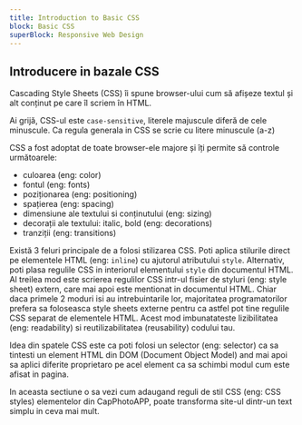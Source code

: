 ```yaml
---
title: Introduction to Basic CSS
block: Basic CSS
superBlock: Responsive Web Design
---
```

## Introducere in bazale CSS

Cascading Style Sheets (CSS) îi spune browser-ului cum să afișeze textul și alt conținut pe care îl scriem în HTML.

Ai grijă, CSS-ul este `case-sensitive`, literele majuscule diferă de cele minuscule.
Ca regula generala in CSS se scrie cu litere minuscule (a-z)

CSS a fost adoptat de toate browser-ele majore și îți permite să controle următoarele:

- culoarea (eng: color)
- fontul (eng: fonts)
- poziționarea (eng: positioning)
- spațierea (eng: spacing)
- dimensiune ale textului si conținutului (eng: sizing)
- decorații ale textului: italic, bold (eng: decorations)
- tranziții (eng: transitions)
  
Există 3 feluri principale de a folosi stilizarea CSS. Poti aplica stilurile direct pe elementele HTML (eng: `inline`) cu ajutorul atributului `style`. Alternativ, poti plasa regulile CSS in interiorul elementului `style` din documentul HTML. Al treilea mod este scrierea regulilor CSS intr-ul fisier de styluri (eng: style sheet) extern, care mai apoi este mentionat in documentul HTML. Chiar daca primele 2 moduri isi au intrebuintarile lor, majoritatea programatorilor prefera sa foloseasca style sheets externe pentru ca astfel pot tine regulile CSS separat de elementele HTML. Acest mod imbunatateste lizibilitatea (eng: readability) si reutilizabilitatea (reusability) codului tau.

Idea din spatele CSS este ca poti folosi un selector (eng: selector) ca sa tintesti un element HTML din DOM (Document Object Model) and mai apoi sa aplici diferite proprietaro pe acel element ca sa schimbi modul cum este afisat in pagina.

In aceasta sectiune o sa vezi cum adaugand reguli de stil CSS (eng: CSS styles) elementelor din CapPhotoAPP, poate transforma site-ul dintr-un text simplu in ceva mai mult. 
